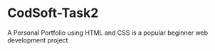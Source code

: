 # CodSoft-Task2
A Personal Portfolio using HTML and CSS is a popular beginner web development project
